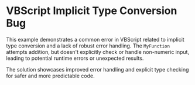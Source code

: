 # VBScript Implicit Type Conversion Bug
This example demonstrates a common error in VBScript related to implicit type conversion and a lack of robust error handling.  The `MyFunction` attempts addition, but doesn't explicitly check or handle non-numeric input, leading to potential runtime errors or unexpected results.

The solution showcases improved error handling and explicit type checking for safer and more predictable code.